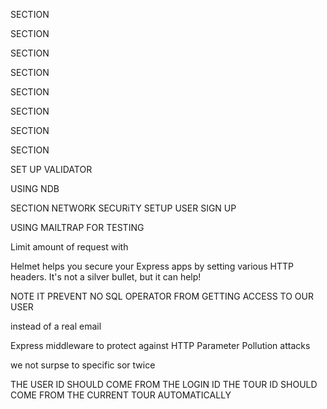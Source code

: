 <!--  --------------------TOUR_WORLD -------------------- -->

<!-- STEP 1.  DAY 1-->
<!-- 1. Create My Mockups Write Detail plan and ecide on which technology I will Use -->

SECTION
<!-- STEP 2.  DAY 2-->
<!-- 2. Setup Navbar Hero and Footer -->

SECTION 
<!-- STEP 3. DAY 3-->
<!-- WORk MAIN.html BODY Section -->

SECTION 
<!-- STEP 4. DAY 4-->
<!-- WORk ABOUT PAGE-->

SECTION 
<!-- STEP 5. DAY 5-->
<!-- WORk Tour.html PAGE-->

SECTION 
<!--REST DAY LOOK OVER CODE TO SEE WHAT IMPORVEMENT CAN BE MADE, Make Comment so user can navigate the code easier-->

<!--🙂💟   LET START SETTING UP OUR BACK END ❤⭕  -->

SECTION 
<!-- STEP 7 DAY 7 -->
<!--SETUP MY TEMP JSON DATA && INSTALL MY DEPENDENCIES -->
<!-- 1. NPM init 🦔 Set up my package.json in oder to install Dependencies -->
<!-- 2. NPM i express -->
<!-- 3. NPM i morgan -->
<!-- 4. NPM i Nodemon : Start my Server keep it running-->
<!-- 4. NPM i dotenv -->
<!-- 5. NPM i Mongoose ⚒  DataBase-->
<!-- ************************************************** -->
<!-- DEV DEPENDENCIES -->
<!--  -->
<!-- "eslint-config-airbnb": "^17.1.0",
    "eslint-config-prettier": "^4.1.0",
    "eslint-plugin-import": "^2.17.2",
    "eslint-plugin-jsx-a11y": "^6.2.1",
    "eslint-plugin-node": "^8.0.1",
    "eslint-plugin-prettier": "^3.0.1",
    "eslint-plugin-react": "^7.12.4",
    "prettier": "^1.17.0" -->
SECTION
<!-- SET UP OUR DEVELOPEMENT AND PRODUCTION  -->
<!-- 2. NPM i dotenv -->
<!-- set up procduvtion and developen
npm run start:dev
npm run start:prod -->
<!-- ************************************************** -->
SECTION 
<!-- Set up Our Database
Login to mongoDB download MONGODBCOMPASS
CREATE A CLUSTER
CONNECT TO IT -->
<!-- connect mogonshell to the cluster folder
NPM i Mongoose -->

<!-- SET UP SCHEMA IMPORT DATA -->
SET UP VALIDATOR

<!-- DEBUGGING NODE JS  -->
USING NDB 

SECTION
NETWORK SECURiTY SETUP USER SIGN UP 
  <!-- USE JSONWEBTOKEN -->
  <!-- npm i JSONWEBTOKEN -->

  <!-- PASSWEORD RESET -->
  <!-- INSTALL nodemailer to send email  -->
  USING MAILTRAP FOR TESTING

  Limit amount of request with
  <!-- express-rate-limit -->

  Helmet helps you secure your Express apps by setting various HTTP headers. It's not a silver bullet, but it can help!
  <!-- npm i helmet -->

  <!--SECTION  VERY IMPORT INSTALL -->
  <!-- npm install express-mongo-sanitize -->
  <!-- npm i xxs clean -->
 NOTE IT PREVENT NO SQL OPERATOR FROM GETTING ACCESS TO OUR USER 
  <!-- example "email": {"$gt": ""} --> instead of a real email

  <!-- npm i hpp -->
  Express middleware to protect against HTTP Parameter Pollution attacks
  <!-- example local/3000 sort = durastion & sort = price --> we not surpse to specific sor twice

  <!-- IN PRODUCTION TO CREATE A REVIEW  -->
  THE USER ID SHOULD COME FROM THE LOGIN ID 
  THE TOUR ID SHOULD COME FROM THE CURRENT TOUR AUTOMATICALLY